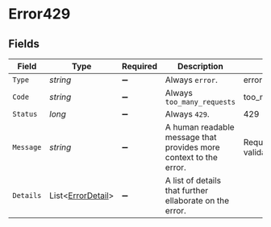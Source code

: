 # Error429


## Fields

| Field                                                             | Type                                                              | Required                                                          | Description                                                       | Example                                                           |
| ----------------------------------------------------------------- | ----------------------------------------------------------------- | ----------------------------------------------------------------- | ----------------------------------------------------------------- | ----------------------------------------------------------------- |
| `Type`                                                            | *string*                                                          | :heavy_minus_sign:                                                | Always `error`.                                                   | error                                                             |
| `Code`                                                            | *string*                                                          | :heavy_minus_sign:                                                | Always `too_many_requests`                                        | too_many_requests                                                 |
| `Status`                                                          | *long*                                                            | :heavy_minus_sign:                                                | Always `429`.                                                     | 429                                                               |
| `Message`                                                         | *string*                                                          | :heavy_minus_sign:                                                | A human readable message that provides more context to the error. | Request failed validation                                         |
| `Details`                                                         | List<[ErrorDetail](../../Models/Components/ErrorDetail.md)>       | :heavy_minus_sign:                                                | A list of details that further ellaborate on the error.           |                                                                   |